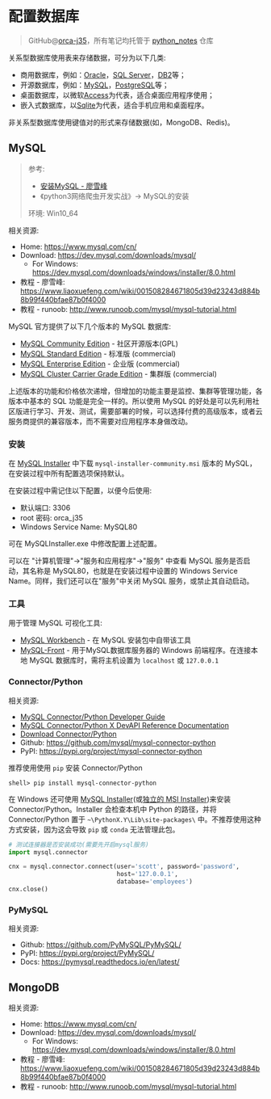 # 配置数据库
> GitHub@[orca-j35](https://github.com/orca-j35)，所有笔记均托管于 [python_notes](https://github.com/orca-j35/python_notes) 仓库

关系型数据库使用表来存储数据，可分为以下几类:

- 商用数据库，例如：[Oracle](https://www.oracle.com/)，[SQL Server](https://www.microsoft.com/sql-server/)，[DB2](https://www.ibm.com/db2/)等；
- 开源数据库，例如：[MySQL](https://www.mysql.com/)，[PostgreSQL](https://www.postgresql.org/)等；
- 桌面数据库，以微软[Access](https://products.office.com/access)为代表，适合桌面应用程序使用；
- 嵌入式数据库，以[Sqlite](https://sqlite.org/)为代表，适合手机应用和桌面程序。

非关系型数据库使用键值对的形式来存储数据(如，MongoDB、Redis)。

## MySQL

> 参考:
>
> - [安装MySQL - 廖雪峰](https://www.liaoxuefeng.com/wiki/001508284671805d39d23243d884b8b99f440bfae87b0f4000/00150916716600634d1020c90304a6aaa5f37248006f900000)
> - 《python3网络爬虫开发实战》-> MySQL的安装
>
> 环境: Win10_64

相关资源:

- Home: https://www.mysql.com/cn/
- Download: https://dev.mysql.com/downloads/mysql/
  - For Windows: https://dev.mysql.com/downloads/windows/installer/8.0.html
- 教程 - 廖雪峰: https://www.liaoxuefeng.com/wiki/001508284671805d39d23243d884b8b99f440bfae87b0f4000
- 教程 - runoob: http://www.runoob.com/mysql/mysql-tutorial.html

MySQL 官方提供了以下几个版本的 MySQL 数据库:

- [MySQL Community Edition](https://www.mysql.com/products/community/) - 社区开源版本(GPL)
- [MySQL Standard Edition](https://www.mysql.com/products/standard/) - 标准版 (commercial)
- [MySQL Enterprise Edition](https://www.mysql.com/products/enterprise/) - 企业版 (commercial)
- [MySQL Cluster Carrier Grade Edition](https://www.mysql.com/products/cluster/) - 集群版 (commercial)

上述版本的功能和价格依次递增，但增加的功能主要是监控、集群等管理功能，各版本中基本的 SQL 功能是完全一样的。所以使用 MySQL 的好处是可以先利用社区版进行学习、开发、测试，需要部署的时候，可以选择付费的高级版本，或者云服务商提供的兼容版本，而不需要对应用程序本身做改动。

### 安装

在 [MySQL Installer](https://dev.mysql.com/downloads/installer/) 中下载 `mysql-installer-community.msi` 版本的 MySQL，在安装过程中所有配置选项保持默认。

在安装过程中需记住以下配置，以便今后使用:

- 默认端口: 3306
- root 密码: orca_j35
- Windows Service Name: MySQL80

可在 MySQLInstaller.exe 中修改配置上述配置。

可以在 "计算机管理"->"服务和应用程序"->"服务" 中查看 MySQL 服务是否启动，其名称是 MySQL80，也就是在安装过程中设置的 Windows Service Name。同样，我们还可以在"服务"中关闭 MySQL 服务，或禁止其自动启动。

### 工具

用于管理 MySQL 可视化工具:

- [MySQL Workbench](https://dev.mysql.com/downloads/workbench/) - 在 MySQL 安装包中自带该工具
- [MySQL-Front](http://www.mysqlfront.de/) - 用于MySQL数据库服务器的 Windows 前端程序。在连接本地 MySQL 数据库时，需将主机设置为 `localhost` 或 `127.0.0.1`

### Connector/Python

相关资源:

- [MySQL Connector/Python Developer Guide](https://dev.mysql.com/doc/connector-python/en/)
- [MySQL Connector/Python X DevAPI Reference Documentation](https://dev.mysql.com/doc/dev/connector-python/8.0/)
- [Download Connector/Python](https://dev.mysql.com/downloads/connector/python/)
- Github: https://github.com/mysql/mysql-connector-python
- PyPI: https://pypi.org/project/mysql-connector-python

推荐使用使用 `pip` 安装 Connector/Python

```shell
shell> pip install mysql-connector-python
```

在 Windows 还可使用 [MySQL Installer](https://dev.mysql.com/downloads/windows/installer/8.0.html)(或[独立的 MSI Installer](https://dev.mysql.com/downloads/connector/python/))来安装 Connector/Python。Installer 会检查本机中 Python 的路径，并将 Connector/Python 置于 `~\PythonX.Y\Lib\site-packages\` 中。不推荐使用这种方式安装，因为这会导致 `pip` 或 `conda` 无法管理此包。

```python
# 测试连接器是否安装成功(需要先开启mysql服务)
import mysql.connector

cnx = mysql.connector.connect(user='scott', password='password',
                              host='127.0.0.1',
                              database='employees')
cnx.close()
```



### PyMySQL

相关资源:

- Github: https://github.com/PyMySQL/PyMySQL/
- PyPI: https://pypi.org/project/PyMySQL/
- Docs: https://pymysql.readthedocs.io/en/latest/

## MongoDB

相关资源:

- Home: https://www.mysql.com/cn/
- Download: https://dev.mysql.com/downloads/mysql/
  - For Windows: https://dev.mysql.com/downloads/windows/installer/8.0.html
- 教程 - 廖雪峰: https://www.liaoxuefeng.com/wiki/001508284671805d39d23243d884b8b99f440bfae87b0f4000
- 教程 - runoob: http://www.runoob.com/mysql/mysql-tutorial.html



